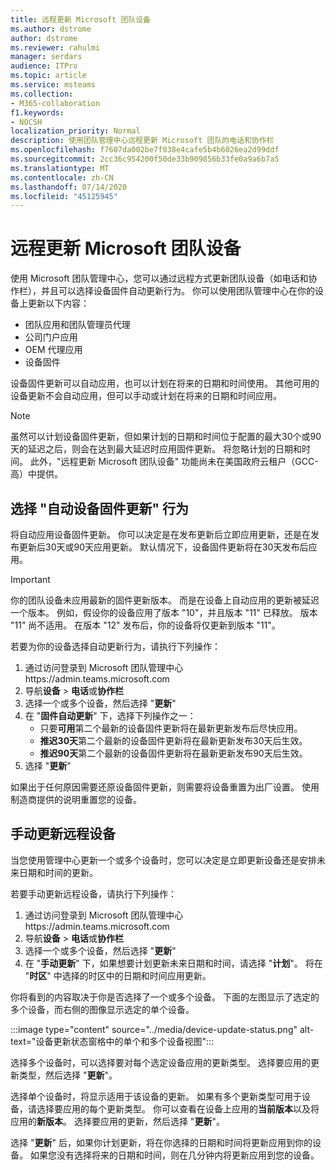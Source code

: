 ```yaml
---
title: 远程更新 Microsoft 团队设备
ms.author: dstrome
author: dstrome
ms.reviewer: rahulmi
manager: serdars
audience: ITPro
ms.topic: article
ms.service: msteams
ms.collection:
- M365-collaboration
f1.keywords:
- NOCSH
localization_priority: Normal
description: 使用团队管理中心远程更新 Microsoft 团队的电话和协作栏
ms.openlocfilehash: f7607da002be7f038e4cafe5b4b6026ea2d99ddf
ms.sourcegitcommit: 2cc36c954200f50de33b909856b33fe0a9a6b7a5
ms.translationtype: MT
ms.contentlocale: zh-CN
ms.lasthandoff: 07/14/2020
ms.locfileid: "45125945"
---
```

# <a name="update-microsoft-teams-devices-remotely"></a>远程更新 Microsoft 团队设备

使用 Microsoft 团队管理中心，您可以通过远程方式更新团队设备（如电话和协作栏），并且可以选择设备固件自动更新行为。 你可以使用团队管理中心在你的设备上更新以下内容：

- 团队应用和团队管理员代理
- 公司门户应用
- OEM 代理应用
- 设备固件

设备固件更新可以自动应用，也可以计划在将来的日期和时间使用。 其他可用的设备更新不会自动应用，但可以手动或计划在将来的日期和时间应用。

> [!NOTE]
> 虽然可以计划设备固件更新，但如果计划的日期和时间位于配置的最大30个或90天的延迟之后，则会在达到最大延迟时应用固件更新。 将忽略计划的日期和时间。 此外，"远程更新 Microsoft 团队设备" 功能尚未在美国政府云租户（GCC-高）中提供。

## <a name="choose-automatic-device-firmware-update-behavior"></a>选择 "自动设备固件更新" 行为

将自动应用设备固件更新。 你可以决定是在发布更新后立即应用更新，还是在发布更新后30天或90天应用更新。 默认情况下，设备固件更新将在30天发布后应用。

> [!IMPORTANT]
> 你的团队设备未应用最新的固件更新版本。 而是在设备上自动应用的更新被延迟一个版本。 例如，假设你的设备应用了版本 "10"，并且版本 "11" 已释放。 版本 "11" 尚不适用。 在版本 "12" 发布后，你的设备将仅更新到版本 "11"。

若要为你的设备选择自动更新行为，请执行下列操作：

1. 通过访问登录到 Microsoft 团队管理中心https://admin.teams.microsoft.com
2. 导航**设备**  >  **电话**或**协作栏**
3. 选择一个或多个设备，然后选择 "**更新**"
4. 在 "**固件自动更新**" 下，选择下列操作之一：
    - 只要**可用**第二个最新的设备固件更新将在最新更新发布后尽快应用。
    - **推迟30天**第二个最新的设备固件更新将在最新更新发布30天后生效。
    - **推迟90天**第二个最新的设备固件更新将在最新更新发布90天后生效。
5. 选择 "**更新**"

如果出于任何原因需要还原设备固件更新，则需要将设备重置为出厂设置。 使用制造商提供的说明重置您的设备。  

## <a name="manually-update-remote-devices"></a>手动更新远程设备

当您使用管理中心更新一个或多个设备时，您可以决定是立即更新设备还是安排未来日期和时间的更新。

若要手动更新远程设备，请执行下列操作：

1. 通过访问登录到 Microsoft 团队管理中心https://admin.teams.microsoft.com
2. 导航**设备**  >  **电话**或**协作栏**
3. 选择一个或多个设备，然后选择 "**更新**"
4. 在 "**手动更新**" 下，如果想要计划更新未来日期和时间，请选择 "**计划**"。 将在 "**时区**" 中选择的时区中的日期和时间应用更新。

你将看到的内容取决于你是否选择了一个或多个设备。 下面的左图显示了选定的多个设备，而右侧的图像显示选定的单个设备。

:::image type="content" source="../media/device-update-status.png" alt-text="设备更新状态窗格中的单个和多个设备视图":::

选择多个设备时，可以选择要对每个选定设备应用的更新类型。 选择要应用的更新类型，然后选择 "**更新**"。

选择单个设备时，将显示适用于该设备的更新。 如果有多个更新类型可用于设备，请选择要应用的每个更新类型。 你可以查看在设备上应用的**当前版本**以及将应用的**新版本**。 选择要应用的更新，然后选择 "**更新**"。

选择 "**更新**" 后，如果你计划更新，将在你选择的日期和时间将更新应用到你的设备。 如果您没有选择将来的日期和时间，则在几分钟内将更新应用到您的设备。

